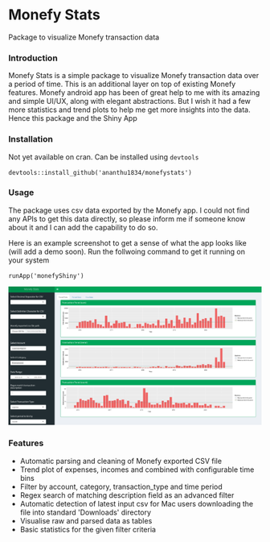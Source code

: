 <h1>
  Monefy Stats
</h1>

Package to visualize Monefy transaction data

### Introduction

Monefy Stats is a simple package to visualize Monefy transaction data over a period of time. This is an additional layer on top of existing Monefy features.
Monefy android app has been of great help to me with its amazing and simple UI/UX, along with elegant abstractions. But I wish it had a few more statistics and trend plots to help me get more insights into the data. Hence this package and the Shiny App

### Installation

Not yet available on cran. Can be installed using `devtools`

```{r}
devtools::install_github('ananthu1834/monefystats')
```
### Usage

The package uses csv data exported by the Monefy app. I could not find any APIs to get this data directly, so please inform me if someone know about it and I can add the capability to do so.

Here is an example screenshot to get a sense of what the app looks like (will add a demo soon). Run the follwoing command to get it running on your system

```{r}
runApp('monefyShiny')
```

<img src="https://raw.githubusercontent.com/ananthu1834/monefystats/master/man/figures/shiny_dashboard.png" width="800" /> 

### Features

* Automatic parsing and cleaning of Monefy exported CSV file
* Trend plot of expenses, incomes and combined with configurable time bins
* Filter by account, category, transaction_type and time period
* Regex search of matching description field as an advanced filter
* Automatic detection of latest input csv for Mac users downloading the file into standard 'Downloads' directory
* Visualise raw and parsed data as tables
* Basic statistics for the given filter criteria


